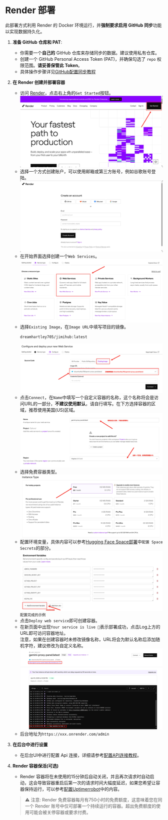 # Render 部署

此部署方式利用 Render 的 Docker 环境运行，并**强制要求启用 GitHub 同步**功能以实现数据持久化。

1. **准备 GitHub 仓库和 PAT**:
   
   * 你需要一个**自己的** GitHub 仓库来存储同步的数据。建议使用私有仓库。
   * 创建一个 GitHub Personal Access Token (PAT)，并确保勾选了 `repo` 权限范围。**请妥善保管此 Token**。
   * 具体操作步骤详见[GitHub配置同步教程](../GitHub/GitHub同步.md)

2. **在 Render 创建并部署容器**

   * 访问 [Render](https://render.com/)，点击右上角的`Get Started`按钮。
     ![](image/1.0.jpg)
   * 选择一个方式创建账户，可以使用邮箱或第三方账号，例如谷歌账号登陆。
     ![](image/2.0.jpg)
   * 在开始界面选择创建一个`Web Services`。
     ![](image/3.0.jpg)
   * 选择`Existing Image`，在`Image URL`中填写项目的镜像。
     ```
     dreamhartley705/jimihub:latest
     ```
     ![](image/4.0.jpg)
   * 点击`Connect`，在`Name`中填写一个自定义容器的名称，这个名称将会是访问URL的一部分，**不建议使用默认**，请自行填写。在下方选择容器的区域，推荐使用美国(US)区域。
     ![](image/4.1.jpg)
   * 选择免费容器类型。
     ![](image/4.2.jpg)
   * 配置环境变量，具体内容可以参考[Hugging Face Space部署](../HuggingFace/Hugging%20Face%20Space部署.md)中`配置 Space Secrets`的部分。
     ![](image/4.3.jpg)<small>配置完成的示例</small>
   * 点击`Deploy web service`即可创建容器。
   * 在新页面中出现`Your service is live 🎉`表示部署成功，点击Log上方的URL即可访问容器地址。<br>
   注意，如果在创建容器时未修改镜像名称，URL将会为默认名称后添加随机字符，建议修改为自定义名称。
     ![](image/5.0.jpg)
   * 后台地址为`https://xxx.onrender.com/admin`

3. **在后台中进行设置**

   * 在后台UI中进行配置 Api 连接，详细请参考[配置API连接教程](../../Usage/配置API连接.md)。

4. **Render 容器保活(可选)**

   * Render 容器将在未使用的15分钟后自动关闭，并且再次请求时自动启动，这会导致容器重启后第一次的请求时间大幅度延迟，如果您希望让容器保持运行，可以参考[配置Uptimerrobot](../Uptimerobot/配置Uptimerrobot.md)中的内容。

    > ⚠️ 注意: Render 免费容器每月有750小时的免费额度，这意味着您在同一个 Render 账号中仅可部署一个持续运行的容器。超出免费额度的使用可能会被关停容器或要求付费。
